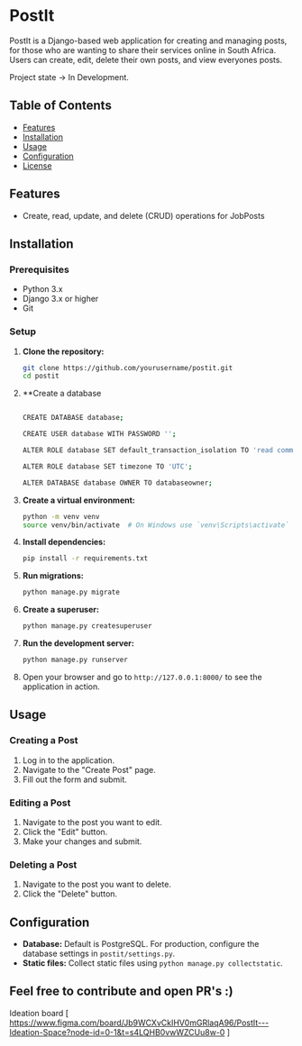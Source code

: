 # PostIt

PostIt is a Django-based web application for creating and managing posts, for those who are wanting to share their services online in South Africa. Users can create, edit, delete their own posts, and view everyones posts.

Project state -> In Development.

## Table of Contents
- [Features](#features)
- [Installation](#installation)
- [Usage](#usage)
- [Configuration](#configuration)
- [License](#license)

## Features
- Create, read, update, and delete (CRUD) operations for JobPosts

## Installation

### Prerequisites
- Python 3.x
- Django 3.x or higher
- Git

### Setup

1. **Clone the repository:**
    ```bash
    git clone https://github.com/yourusername/postit.git
    cd postit
    ```
2. **Create a database
    ```bash

    CREATE DATABASE database;

    CREATE USER database WITH PASSWORD '';

    ALTER ROLE database SET default_transaction_isolation TO 'read committed';

    ALTER ROLE database SET timezone TO 'UTC';

    ALTER DATABASE database OWNER TO databaseowner;
    ```

3. **Create a virtual environment:**
    ```bash
    python -m venv venv
    source venv/bin/activate  # On Windows use `venv\Scripts\activate`
    ```

4. **Install dependencies:**
    ```bash
    pip install -r requirements.txt
    ```

5. **Run migrations:**
    ```bash
    python manage.py migrate
    ```

6. **Create a superuser:**
    ```bash
    python manage.py createsuperuser
    ```

7. **Run the development server:**
    ```bash
    python manage.py runserver
    ```

8. Open your browser and go to `http://127.0.0.1:8000/` to see the application in action.

## Usage

### Creating a Post
1. Log in to the application.
2. Navigate to the "Create Post" page.
3. Fill out the form and submit.

### Editing a Post
1. Navigate to the post you want to edit.
2. Click the "Edit" button.
3. Make your changes and submit.

### Deleting a Post
1. Navigate to the post you want to delete.
2. Click the "Delete" button.

## Configuration
- **Database:** Default is PostgreSQL. For production, configure the database settings in `postit/settings.py`.
- **Static files:** Collect static files using `python manage.py collectstatic`.

## Feel free to contribute and open PR's :)
Ideation board [ https://www.figma.com/board/Jb9WCXvCkIHV0mGRlaqA96/PostIt---Ideation-Space?node-id=0-1&t=s4LQHB0vwWZCUu8w-0 ]


